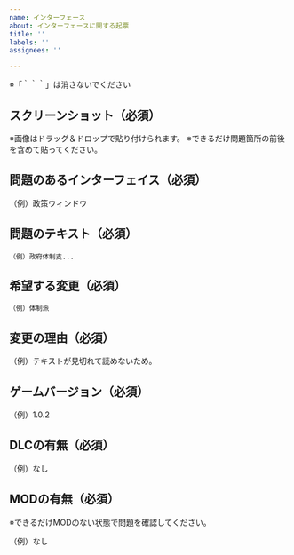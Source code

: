 ```yaml
---
name: インターフェース
about: インターフェースに関する起票
title: ''
labels: ''
assignees: ''

---
```

※「｀｀｀」は消さないでください

## スクリーンショット（必須）
※画像はドラッグ＆ドロップで貼り付けられます。
※できるだけ問題箇所の前後を含めて貼ってください。

## 問題のあるインターフェイス（必須）

（例）政策ウィンドウ

## 問題のテキスト（必須）

```
（例）政府体制支...
```

## 希望する変更（必須）

```
（例）体制派
```

## 変更の理由（必須）

（例）テキストが見切れて読めないため。

## ゲームバージョン（必須）

（例）1.0.2

## DLCの有無（必須）

（例）なし

## MODの有無（必須）

※できるだけMODのない状態で問題を確認してください。

（例）なし
